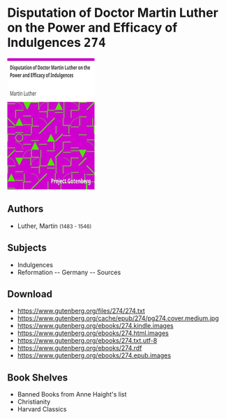 # Disputation of Doctor Martin Luther on the Power and Efficacy of Indulgences <kbd>274</kbd>

![](./cover.medium.jpg "")

## Authors


 - Luther, Martin <small>(1483 - 1546)</small>

## Subjects


 - Indulgences
 - Reformation -- Germany -- Sources

## Download


 - https://www.gutenberg.org/files/274/274.txt
 - https://www.gutenberg.org/cache/epub/274/pg274.cover.medium.jpg
 - https://www.gutenberg.org/ebooks/274.kindle.images
 - https://www.gutenberg.org/ebooks/274.html.images
 - https://www.gutenberg.org/ebooks/274.txt.utf-8
 - https://www.gutenberg.org/ebooks/274.rdf
 - https://www.gutenberg.org/ebooks/274.epub.images

## Book Shelves


 - Banned Books from Anne Haight's list
 - Christianity
 - Harvard Classics

